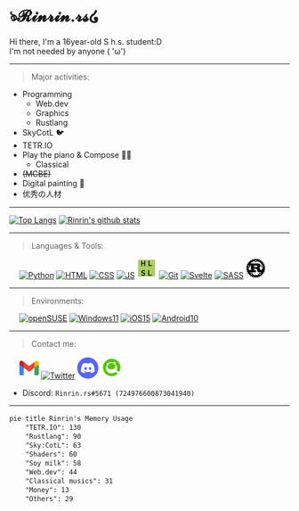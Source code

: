 <link href="./style.css" rel="stylesheet"></link>

# ঌ𝓡𝓲𝓷𝓻𝓲𝓷.𝓻𝓼໒

Hi there, I'm a 16year-old S h.s. student:D  
I'm not needed by anyone ( 'ω')

---

> Major activities:

- Programming
    - Web.dev
    - Graphics
    - Rustlang
- SkyCotL 🐦
- TETR.IO
- Play the piano & Compose 🎹🎶
    - Classical
- ~~(MCBE)~~
- Digital painting 🎨
- 优秀の人材

---

[![Top Langs](https://github-readme-stats.vercel.app/api/top-langs/?username=Rinrin0413&show_icons=true&theme=gruvbox&langs_count=10&layout=compact)](https://github.com/anuraghazra/github-readme-stats)
[![Rinrin's github stats](https://github-readme-stats.vercel.app/api?username=Rinrin0413&show_icons=true&theme=gruvbox)](https://github.com/anuraghazra/github-readme-stats)

---

> Languages & Tools:

<div id="logos">
    &emsp;
    <a href="https://www.python.org"><img src="https://icongr.am/devicon/python-original.svg?size=33&color=currentColor" alt="Python" title="Python3"></a>
    <a href="https://html.spec.whatwg.org"><img src="https://icongr.am/devicon/html5-original.svg?size=32&color=currentColor" alt="HTML" title="HTML5"></a>
    <a href="https://www.w3.org/TR/CSS/#css"><img src="https://icongr.am/devicon/css3-original.svg?size=32&color=currentColor" alt="CSS" title="CSS3"></a>
    <a href="https://www.ecma-international.org/publications-and-standards/standards/ecma-262" alt="JS"><img src="https://icongr.am/devicon/javascript-original.svg?size=32&color=currentColor" alt="JS" title="JavaScript"></a>
    <a href="https://docs.microsoft.com/en-us/windows/win32/direct3dhlsl/dx-graphics-hlsl"><img src="./static/img/hlsl.png" alt="HLSL" title="HLSL" width="36px"></a>
    <a href="https://git-scm.com/"><img src="https://icongr.am/devicon/git-original.svg?size=148&color=currentColor" alt="Git" title="Git" width="34.5px"></a>
    <a href="https://svelte.dev"><img src="https://svelte.jp/favicon.png" alt="Svelte" title="Svelte" width="37.5px"></a>
    <a href="https://sass-lang.com"><img src="https://sass-lang.com/assets/img/logos/logo-b6e1ef6e.svg" alt="SASS" title="SASS, SCSS" width="43.5px"></a>
    <a href="https://www.rust-lang.org"><img src="./static/img/rust.png" alt="Rust" title="Rust" width="36px"></a>
</div>

---

> Environments:

<div id="logos">
    &emsp;
    <a href="https://www.opensuse.org/#Leap"><img src="https://upload.wikimedia.org/wikipedia/commons/d/d0/OpenSUSE_Logo.svg" alt="openSUSE" title="openSUSE Leap (Linux)" width="50.0px"></a>
    <a href="https://www.microsoft.com/en-us/windows/windows-11"><img src="https://static.wikia.nocookie.net/logopedia/images/4/4e/Windows_11_logo_apilado.svg" alt="Windows11" title="Microsoft Windows11" width="56.0px"></a>
    <a href="https://www.apple.com/ios/ios-15"><img src="https://www.apple.com/v/ios/ios-15/c/images/overview/hero/icon_ios15_enhanced__d6q9yoglij0i_large.png" alt="iOS15" title="iOS15" width="40.0px"></a>
    <a href="https://www.android.com/intl/en/android-10"><img src="https://static.wikia.nocookie.net/logopedia/images/f/f8/Android_Q_logo.svg" alt="Android10" title="Android10" width="38.0px"></a>
</div>

---

> Contact me:

<div id="logos">
    &emsp;
    <a href="mailto:rinrin0413.valley@gmail.com" alt="rinrin0413.valley@gmail.com"><img src="./static/img/gmail.svg" alt="Gmail" title="Gmail: rinrin0413.valley@gmail.com" width="35px"></a>
    <a href="https://twitter.com/Rinrin_2nd" alt="@Rinrin_2nd"><img src="https://icongr.am/devicon/twitter-original.svg?size=128&color=currentColor" alt="Twitter" title="Twitter: @Rinrin_2nd" width="36px"></a>
    <a href="https://discord.gg/7QhMDfyPHR" alt="Rinrin.rs#5671"><img src="./static/img/discord.png" alt="Discord" title="Discord: Rinrin.rs#5671" width="38px"></a>
    <a href="https://qiita.com/Rinrin0413" alt="Rinrin0413"><img src="./static/img/qiita.png" alt="Qiita" title="Qiita: Rinrin0413" width="40px"></a>
</div>

- Discord: `Rinrin.rs#5671 (724976600873041940)`

---

```mermaid
pie title Rinrin's Memory Usage
    "TETR.IO": 130
    "Rustlang": 90
    "Sky:CotL": 63
    "Shaders": 60
    "Soy milk": 58
    "Web.dev": 44
    "Classical musics": 31
    "Money": 13
    "Others": 29
```